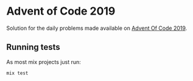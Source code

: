 # Advent of Code 2019

Solution for the daily problems made available on [Advent Of Code
2019](https://adventofcode.com/2019).

## Running tests

As most mix projects just run:

```bash
mix test
```
